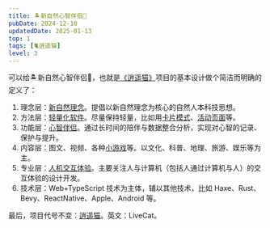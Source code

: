 ```yaml
---
title: 🏝新自然心智伴侣🧚
pubDate: 2024-12-10
updatedDate: 2025-01-13
top: 1
tags: [🐈逍遥猫]
level: 3
---
```


可以给🏝新自然心智伴侣🧚，也就是[《逍遥猫》](/lab/filter/all-🐈逍遥猫)项目的基本设计做个简洁而明确的定义了：

1. 理念层：[新自然理念](/xyy/filter/all-🏝新自然)。提倡以新自然理念为核心的自然人本科技思想。
2. 方法层：[轻量化软件](/lab/20241017-lightweight-software)。尽量保持轻量，比如用[卡片模式](/lab/20240625-card-ui)、[活动页面](/lab/20240920-action-page)等。
3. 功能层：[心智伴侣](/lab/filter/all-🧚心智伴侣)。通过长时间的陪伴与数据整合分析，实现对心智的记录、保护与提升。
4. 内容层：图文、视频、各种[小游戏](/lab/filter/all-🎮游戏)等。以文化、科普、地理、旅游、娱乐等为主。
5. 专业层：[人机交互体验](/lab/filter/all-💓体验)。主要关注人与计算机（包括人通过计算机与人）的交互体验的设计开发。
6. 技术层：Web+TypeScript 技术为主体，辅以其他技术，比如 Haxe、Rust、Bevy、ReactNative、Apple、Android 等。

最后，项目代号不变：[逍遥猫](/lab/filter/all-🐈逍遥猫)。英文：LiveCat。
